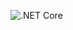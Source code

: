 ![.NET Core](https://github.com/Aurora-Modders/AuroraLoader/workflows/.NET%20Core/badge.svg?branch=master)
